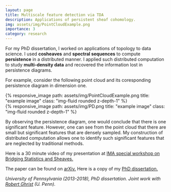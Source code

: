 ```yaml
---
layout: page
title: Multiscale feature detection via TDA
description: Applications of persistent sheaf cohomology.
img: assets/img/PointCloudExample.png
importance: 3
category: research
---
```


For my PhD dissertation, I worked on applications of topology to data science. I used <b>cosheaves</b> and <b>spectral sequences</b> to compute <b>persistence</b> in a distributed manner. I applied such distributed computation to study <b>multi-density data</b> and recovered the information lost in persistence diagrams. 

For example, consider the following point cloud and its coresponding persistence diagram in dimension one.

<div class="row">
    <div class="col-sm mt-3 mt-md-0">
        {% responsive_image path: assets/img/PointCloudExample.png title: "example image" class: "img-fluid rounded z-depth-1" %}
    </div>
    <div class="col-sm mt-3 mt-md-0">
        {% responsive_image path: assets/img/PD.png title: "example image" class: "img-fluid rounded z-depth-1" %}
    </div>
</div>

By observing the persistence diagram, one would conclude that there is one significant feature. However, one can see from the point cloud that there are small but significant features that are densely sampled. My construction of distributed computation allows one to identify such significant features that are neglected by traditional methods. 

Here is a 30 minute video of my presentation at <a href="https://www.ima.umn.edu/2017-2018/SW5.21-25.18/27292">IMA special workshop on Bridging Statistics and Sheaves.</a>

The paper can be found on <a href="https://arxiv.org/abs/2001.01623">arXiv.</a> Here is a copy of my <a href="https://repository.upenn.edu/edissertations/2936/">PhD dissertation.</a>


*University of Pennsylvania (2013-2018), PhD dissertation. Joint work with <a href="https://www.math.upenn.edu/~ghrist/">Robert Ghrist</a> (U. Penn).*

